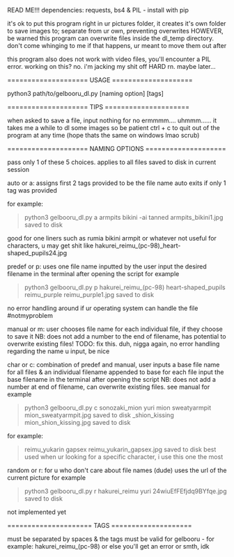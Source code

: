 READ ME!!!
dependencies: requests, bs4 & PIL - install with pip

it's ok to put this program right in ur pictures folder, it creates it's own folder to save images to; separate from ur own, preventing overwrites
HOWEVER, be warned this program can overwrite files inside the dl_temp directory. don't come whinging to me if that happens, ur meant to move them out after

this program also does not work with video files, you'll encounter a PIL error. working on this? no. i'm jacking my shit off HARD rn. maybe later...

==================== USAGE ====================

python3 path/to/gelbooru_dl.py [naming option] [tags]

==================== TIPS =====================

when asked to save a file, input nothing for no
ermmmm.... uhmmm......
it takes me a while to dl some images so be patient
ctrl + c to quit out of the program at any time (hope thats the same on windows lmao scrub)

==================== NAMING OPTIONS ====================

pass only 1 of these 5 choices. applies to all files saved to disk in current session

auto or a: assigns first 2 tags provided to be the file name
           auto exits if only 1 tag was provided

for example: 

> python3 gelbooru_dl.py a armpits bikini -ai tanned
> armpits_bikini1.jpg saved to disk

good for one liners such as rumia bikini armpit or whatever
not useful for characters, u may get shit like hakurei_reimu_(pc-98)_heart-shaped_pupils24.jpg



predef or p: uses one file name inputted by the user
             input the desired filename in the terminal after opening the script
for example 

> python3 gelbooru_dl.py p hakurei_reimu_(pc-98) heart-shaped_pupils
> reimu_purple
> reimu_purple1.jpg saved to disk
> 
no error handling around if ur operating system can handle the file #notmyproblem


manual or m: user chooses file name for each individual file, if they choose to save it
             NB: does not add a number to the end of filename, has potential to overwrite existing files! TODO: fix this. duh, nigga
             again, no error handling regarding the name u input, be nice


char or c: combination of predef and manual, user inputs a base file name for all files & an individual filename appended to base for each file
           input the base filename in the terminal after opening the script
           NB: does not add a number at end of filename, can overwrite existing files. see manual
for example 
> python3 gelbooru_dl.py c sonozaki_mion yuri
> mion
> sweatyarmpit
> mion_sweatyarmpit.jpg saved to disk
> _shion_kissing
> mion_shion_kissing.jpg saved to disk

for example:
> reimu_yukarin
> gapsex
> reimu_yukarin_gapsex.jpg saved to disk
best used when ur looking for a specific character, i use this one the most


random or r: for u who don't care about file names (dude) uses the url of the current picture
for example 

> python3 gelbooru_dl.py r hakurei_reimu yuri
> 24wiuEfFEfjdq9BYfqe.jpg saved to disk

not implemented yet

===================== TAGS ====================

must be separated by spaces
& the tags must be valid for gelbooru - for example: hakurei_reimu_(pc-98)
or else you'll get an error or smth, idk
